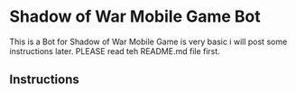 # Shadow of War Mobile Game Bot
This is a Bot for Shadow of War Mobile Game is very basic i will post some instructions later. PLEASE read teh README.md file first.

## Instructions

